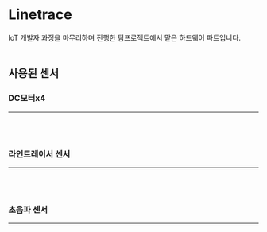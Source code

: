 # Linetrace
IoT 개발자 과정을 마무리하며 진행한 팀프로젝트에서 맡은 하드웨어 파트입니다.
<br/>
<br/>

## 사용된 센서
### DC모터x4
---
<br/>
<br/>

### 라인트레이서 센서
---
<br/>
<br/>

### 초음파 센서
---
<br/>
<br/>
